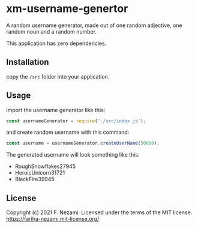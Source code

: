 # xm-username-genertor

A random username generator, made out of one random adjective, one random noun and a random number.

This application has zero dependencies.

## Installation

copy the `/src` folder into your application.

## Usage 

import the username generator like this:

```js
const usernameGenerator = require('./src/index.js');
```

and create random username with this command:

```js
const username = usernameGenerator.createUserName(50000);
```

The generated username will look something like this:
- RoughSnowflakes27945
- HeroicUnicorn31721
- BlackFire39945

## License
Copyright (c) 2021 F. Nezami. Licensed under the terms of the MIT license. https://fariha-nezami.mit-license.org/
